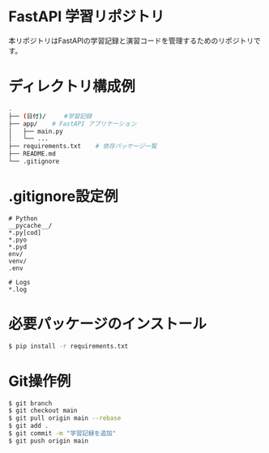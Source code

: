# FastAPI 学習リポジトリ
本リポジトリはFastAPIの学習記録と演習コードを管理するためのリポジトリです。

# ディレクトリ構成例
```bash
.
├── (日付)/     #学習記録
├── app/    # FastAPI アプリケーション
│   ├── main.py
│   └── ...
├── requirements.txt    # 依存パッケージ一覧
├── README.md
└── .gitignore

```
# .gitignore設定例
```gitignore
# Python
__pycache__/
*.py[cod]
*.pyo
*.pyd
env/
venv/
.env

# Logs
*.log

```

# 必要パッケージのインストール
```bash
$ pip install -r requirements.txt
```

# Git操作例
```bash
$ git branch
$ git checkout main
$ git pull origin main --rebase
$ git add .
$ git commit -m "学習記録を追加"
$ git push origin main
```
